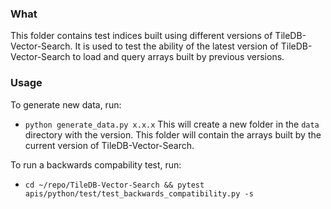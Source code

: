 ### What
This folder contains test indices built using different versions of TileDB-Vector-Search. It is used to test the ability of the latest version of TileDB-Vector-Search to load and query arrays built by previous versions.

### Usage
To generate new data, run:
- `python generate_data.py x.x.x`
This will create a new folder in the `data` directory with the version. This folder will contain the arrays built by the current version of TileDB-Vector-Search.

To run a backwards compability test, run:
- `cd ~/repo/TileDB-Vector-Search && pytest apis/python/test/test_backwards_compatibility.py -s`